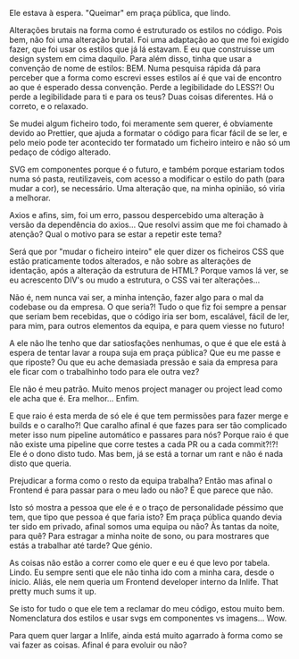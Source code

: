 Ele estava à espera. "Queimar" em praça pública, que lindo.

Alterações brutais na forma como é estruturado os estilos no código. Pois bem, não foi uma alteração brutal. Foi uma adaptação ao que me foi exigido fazer, que foi usar os estilos que já lá estavam. E eu que construisse um design system em cima daquilo. Para além disso, tinha que usar a convenção de nome de estilos: BEM. Numa pesquisa rápida dá para perceber que a forma como escrevi esses estilos aí é que vai de encontro ao que é esperado dessa convenção. Perde a legibilidade do LESS?! Ou perde a legibilidade para ti e para os teus? Duas coisas diferentes. Há o correto, e o relaxado.

Se mudei algum ficheiro todo, foi meramente sem querer, é obviamente devido ao Prettier, que ajuda a formatar o código para ficar fácil de se ler, e pelo meio pode ter acontecido ter formatado um ficheiro inteiro e não só um pedaço de código alterado.

SVG em componentes porque é o futuro, e também porque estariam todos numa só pasta, reutilizaveis, com acesso a modificar o estilo do path (para mudar a cor), se necessário. Uma alteração que, na minha opinião, só viria a melhorar.

Axios e afins, sim, foi um erro, passou despercebido uma alteração à versão da dependência do axios... Que resolvi assim que me foi chamado à atenção? Qual o motivo para se estar a repetir este tema?

Será que por "mudar o ficheiro inteiro" ele quer dizer os ficheiros CSS que estão praticamente todos alterados, e não sobre as alterações de identação, após a alteração da estrutura de HTML? Porque vamos lá ver, se eu acrescento DIV's ou mudo a estrutura, o CSS vai ter alterações...

Não é, nem nunca vai ser, a minha intenção, fazer algo para o mal da codebase ou da empresa. O que seria?! Tudo o que fiz foi sempre a pensar que seriam bem recebidas, que o código iria ser bom, escalável, fácil de ler, para mim, para outros elementos da equipa, e para quem viesse no futuro!

A ele não lhe tenho que dar satiosfações nenhumas, o que é que ele está à espera de tentar lavar a roupa suja em praça pública? Que eu me passe e que riposte? Ou que eu ache demasiada pressão e saia da empresa para ele ficar com o trabalhinho todo para ele outra vez?

Ele não é meu patrão. Muito menos project manager ou project lead como ele acha que é. Era melhor... Enfim.

E que raio é esta merda de só ele é que tem permissões para fazer merge e builds e o caralho?! Que caralho afinal é que fazes para ser tão complicado meter isso num pipeline automático e passares para nós? Porque raio é que não existe uma pipeline que corre testes a cada PR ou a cada commit?!?! Ele é o dono disto tudo. Mas bem, já se está a tornar um rant e não é nada disto que queria.

Prejudicar a forma como o resto da equipa trabalha? Então mas afinal o Frontend é para passar para o meu lado ou não? É que parece que não.

Isto só mostra a pessoa que ele é e o traço de personalidade péssimo que tem, que tipo que pessoa é que faria isto? Em praça pública quando devia ter sido em privado, afinal somos uma equipa ou não? Às tantas da noite, para quê? Para estragar a minha noite de sono, ou para mostrares que estás a trabalhar até tarde? Que génio.

As coisas não estão a correr como ele quer e eu é que levo por tabela. Lindo. Eu sempre senti que ele não tinha ido com a minha cara, desde o ínicio. Aliás, ele nem queria um Frontend developer interno da Inlife. That pretty much sums it up.

Se isto for tudo o que ele tem a reclamar do meu código, estou muito bem. Nomenclatura dos estilos e usar svgs em componentes vs imagens... Wow.

Para quem quer largar a Inlife, ainda está muito agarrado à forma como se vai fazer as coisas. Afinal é para evoluir ou não?